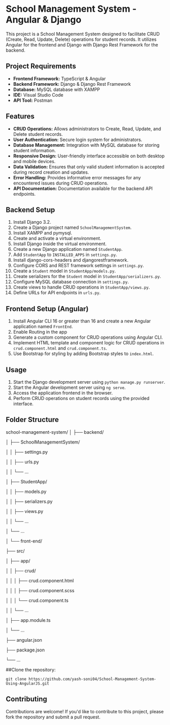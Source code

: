 # School Management System - Angular & Django

This project is a School Management System designed to facilitate CRUD (Create, Read, Update, Delete) operations for student records. It utilizes Angular for the frontend and Django with Django Rest Framework for the backend.

## Project Requirements

- **Frontend Framework:** TypeScript & Angular
- **Backend Framework:** Django & Django Rest Framework
- **Database:** MySQL database with XAMPP
- **IDE:** Visual Studio Code
- **API Tool:** Postman

## Features

- **CRUD Operations:** Allows administrators to Create, Read, Update, and Delete student records.
- **User Authentication:** Secure login system for administrators.
- **Database Management:** Integration with MySQL database for storing student information.
- **Responsive Design:** User-friendly interface accessible on both desktop and mobile devices.
- **Data Validation:** Ensures that only valid student information is accepted during record creation and updates.
- **Error Handling:** Provides informative error messages for any encountered issues during CRUD operations.
- **API Documentation:** Documentation available for the backend API endpoints.

## Backend Setup

1. Install Django 3.2.
2. Create a Django project named `SchoolManagementSystem`.
3. Install XAMPP and pymysql.
4. Create and activate a virtual environment.
5. Install Django inside the virtual environment.
6. Create a new Django application named `StudentApp`.
7. Add `StudentApp` to `INSTALLED_APPS` in `settings.py`.
8. Install django-cors-headers and djangorestframework.
9. Configure CORS and REST framework settings in `settings.py`.
10. Create a `Student` model in `StudentApp/models.py`.
11. Create serializers for the `Student` model in `StudentApp/serializers.py`.
12. Configure MySQL database connection in `settings.py`.
13. Create views to handle CRUD operations in `StudentApp/views.py`.
14. Define URLs for API endpoints in `urls.py`.

## Frontend Setup (Angular)

1. Install Angular CLI 16 or greater than 16 and create a new Angular application named `FrontEnd`.
2. Enable Routing in the app
3. Generate a custom component for CRUD operations using Angular CLI.
4. Implement HTML template and component logic for CRUD operations in `crud.component.html` and `crud.component.ts`.
5. Use Bootstrap for styling by adding Bootstrap styles to `index.html`.

## Usage

1. Start the Django development server using `python manage.py runserver`.
2. Start the Angular development server using `ng serve`.
3. Access the application frontend in the browser.
4. Perform CRUD operations on student records using the provided interface.

## Folder Structure
school-management-system/
│
├── backend/

│ ├── SchoolManagementSystem/

│ │ ├── settings.py

│ │ ├── urls.py

│ │ └── ...

│ ├── StudentApp/

│ │ ├── models.py

│ │ ├── serializers.py

│ │ ├── views.py

│ │ └── ...

│ └── ...

│
└── front-end/

├── src/

│ ├── app/

│ │ ├── crud/

│ │ │ ├── crud.component.html

│ │ │ ├── crud.component.scss

│ │ │ └── crud.component.ts

│ │ └── ...

│ ├── app.module.ts

│ └── ...

├── angular.json

├── package.json

└── ...

##Clone the repository:

    git clone https://github.com/yash-soni04/School-Management-System-Using-AngularJS.git
    
    
## Contributing

Contributions are welcome! If you'd like to contribute to this project, please fork the repository and submit a pull request.
